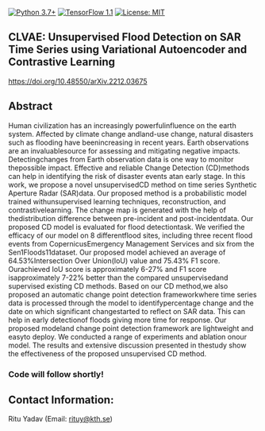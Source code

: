 [![Python 3.7+](https://img.shields.io/badge/python-3.7+-blue.svg)](https://www.python.org/downloads/release/python-376/)
[![TensorFlow 1.1](https://img.shields.io/badge/tensorflow-2.4-blue.svg)](https://github.com/tensorflow/tensorflow/releases/tag/v1.15.2)
[![License: MIT](https://img.shields.io/badge/License-MIT-yellow.svg)](https://github.com/RituYadav92/NuScenes_radar_RGBFused-Detection/blob/master/LICENCE)

## CLVAE: Unsupervised Flood Detection on SAR Time Series using Variational Autoencoder and Contrastive Learning

https://doi.org/10.48550/arXiv.2212.03675

## Abstract 
Human civilization has an increasingly powerfulinfluence on the earth system. Affected by climate change andland-use change, natural disasters such as flooding have beenincreasing in recent years. Earth observations are an invaluablesource for assessing and mitigating negative impacts. Detectingchanges from Earth observation data is one way to monitor thepossible impact. Effective and reliable Change Detection (CD)methods can help in identifying the risk of disaster events atan early stage. In this work, we propose a novel unsupervisedCD method on time series Synthetic Aperture Radar (SAR)data. Our proposed method is a probabilistic model trained withunsupervised learning techniques, reconstruction, and contrastivelearning. The change map is generated with the help of thedistribution difference between pre-incident and post-incidentdata. Our proposed CD model is evaluated for flood detectiontask. We verified the efficacy of our model on 8 differentflood sites, including three recent flood events from CopernicusEmergency Management Services and six from the Sen1Floods11dataset. Our proposed model achieved an average of 64.53%Intersection Over Union(IoU) value and 75.43% F1 score. Ourachieved IoU score is approximately 6-27% and F1 score isapproximately 7-22% better than the compared unsupervisedand supervised existing CD methods. Based on our CD method,we also proposed an automatic change point detection frameworkwhere time series data is processed through the model to identifypercentage change and the date on which significant changestarted to reflect on SAR data. This can help in early detectionof floods giving more time for response. Our proposed modeland change point detection framework are lightweight and easyto deploy. We conducted a range of experiments and ablation onour model. The results and extensive discussion presented in thestudy show the effectiveness of the proposed unsupervised CD method.

### Code will follow shortly!

## Contact Information: 
Ritu Yadav (Email: rituy@kth.se)
